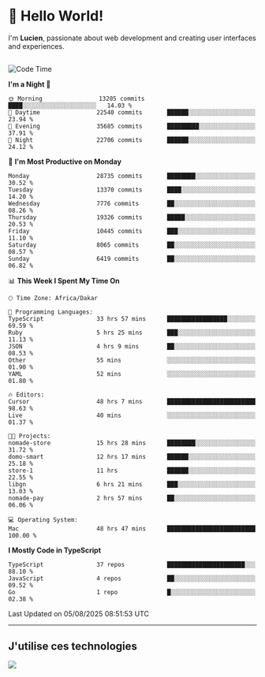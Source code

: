 # 👋 Hello World!

I'm **Lucien**, passionate about web development and creating user interfaces and experiences.

##

<!--START_SECTION:waka-->
![Code Time](http://img.shields.io/badge/Code%20Time-3%2C588%20hrs%2026%20mins-blue)

**I'm a Night 🦉** 

```text
🌞 Morning                13205 commits       ████░░░░░░░░░░░░░░░░░░░░░   14.03 % 
🌆 Daytime                22540 commits       ██████░░░░░░░░░░░░░░░░░░░   23.94 % 
🌃 Evening                35685 commits       █████████░░░░░░░░░░░░░░░░   37.91 % 
🌙 Night                  22706 commits       ██████░░░░░░░░░░░░░░░░░░░   24.12 % 
```
📅 **I'm Most Productive on Monday** 

```text
Monday                   28735 commits       ████████░░░░░░░░░░░░░░░░░   30.52 % 
Tuesday                  13370 commits       ████░░░░░░░░░░░░░░░░░░░░░   14.20 % 
Wednesday                7776 commits        ██░░░░░░░░░░░░░░░░░░░░░░░   08.26 % 
Thursday                 19326 commits       █████░░░░░░░░░░░░░░░░░░░░   20.53 % 
Friday                   10445 commits       ███░░░░░░░░░░░░░░░░░░░░░░   11.10 % 
Saturday                 8065 commits        ██░░░░░░░░░░░░░░░░░░░░░░░   08.57 % 
Sunday                   6419 commits        ██░░░░░░░░░░░░░░░░░░░░░░░   06.82 % 
```


📊 **This Week I Spent My Time On** 

```text
🕑︎ Time Zone: Africa/Dakar

💬 Programming Languages: 
TypeScript               33 hrs 57 mins      █████████████████░░░░░░░░   69.59 % 
Ruby                     5 hrs 25 mins       ███░░░░░░░░░░░░░░░░░░░░░░   11.13 % 
JSON                     4 hrs 9 mins        ██░░░░░░░░░░░░░░░░░░░░░░░   08.53 % 
Other                    55 mins             ░░░░░░░░░░░░░░░░░░░░░░░░░   01.90 % 
YAML                     52 mins             ░░░░░░░░░░░░░░░░░░░░░░░░░   01.80 % 

🔥 Editors: 
Cursor                   48 hrs 7 mins       █████████████████████████   98.63 % 
Live                     40 mins             ░░░░░░░░░░░░░░░░░░░░░░░░░   01.37 % 

🐱‍💻 Projects: 
nomade-store             15 hrs 28 mins      ████████░░░░░░░░░░░░░░░░░   31.72 % 
domo-smart               12 hrs 17 mins      ██████░░░░░░░░░░░░░░░░░░░   25.18 % 
store-1                  11 hrs              ██████░░░░░░░░░░░░░░░░░░░   22.55 % 
libgn                    6 hrs 21 mins       ███░░░░░░░░░░░░░░░░░░░░░░   13.03 % 
nomade-pay               2 hrs 57 mins       ██░░░░░░░░░░░░░░░░░░░░░░░   06.06 % 

💻 Operating System: 
Mac                      48 hrs 47 mins      █████████████████████████   100.00 % 
```

**I Mostly Code in TypeScript** 

```text
TypeScript               37 repos            ██████████████████████░░░   88.10 % 
JavaScript               4 repos             ██░░░░░░░░░░░░░░░░░░░░░░░   09.52 % 
Go                       1 repo              █░░░░░░░░░░░░░░░░░░░░░░░░   02.38 % 
```




 Last Updated on 05/08/2025 08:51:53 UTC
<!--END_SECTION:waka-->
---

## J'utilise ces technologies

<p align="left">
  <a href="https://skillicons.dev">
    <img src="https://skillicons.dev/icons?i=ts,js,go,ruby,css,scss,tailwind,react,vite,nextjs,docker,figma,ableton" />
  </a>
</p>

